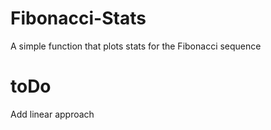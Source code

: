 # Fibonacci-Stats
A simple function that plots stats for the Fibonacci sequence

# toDo
Add linear approach
